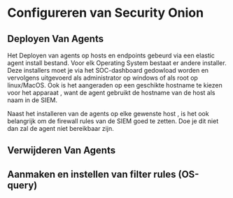 # Configureren van Security Onion
## Deployen Van Agents
Het Deployen van agents op hosts en endpoints gebeurd via een elastic agent install bestand. Voor elk Operating System bestaat er andere installer. 
Deze installers moet je via het SOC-dashboard gedowload worden en vervolgens uitgevoerd als administrator op windows of als root op linux/MacOS. 
Ook is het aangeraden op een geschikte hostname te kiezen voor het apparaat , want de agent gebruikt de hostname van de host als naam in de SIEM. 

Naast het installeren van de agents op elke gewenste host , is het ook belangrijk om de firewall rules van de SIEM goed te zetten. 
Doe je dit niet dan zal de agent niet bereikbaar zijn.

## Verwijderen Van Agents

## Aanmaken en instellen van filter rules (OS-query)

